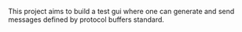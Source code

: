 This project aims to build a test gui where one can generate and send messages defined by protocol buffers standard.

